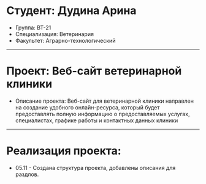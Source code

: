 # Студент: Дудина Арина
- Группа: ВТ-21
- Специализация: Ветеринария
- Факультет: Аграрно-технологический
---
# Проект: Веб-сайт ветеринарной клиники
- Описание проекта: Веб-сайт для ветеринарной клиники направлен на создание удобного онлайн-ресурса, который будет предоставлять полную информацию о предоставляемых услугах, специалистах, графике работы и контактных данных клиники
---
# Реализация проекта:
- 05.11 - Создана структура проекта, добавлены описания для раздлов.